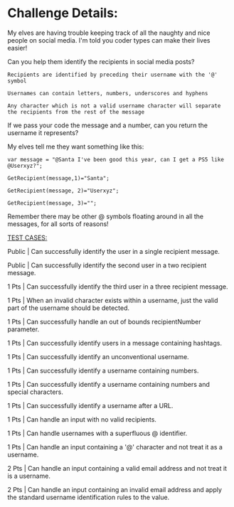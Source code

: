 # Challenge Details: 

My elves are having trouble keeping track of all the naughty and nice people on social media. I'm told you coder types can make their lives easier!



Can you help them identify the recipients in social media posts?

`Recipients are identified by preceding their username with the '@' symbol`

`Usernames can contain letters, numbers, underscores and hyphens`

`Any character which is not a valid username character will separate the recipients from the rest of the message`


If we pass your code the message and a number, can you return the username it represents?



My elves tell me they want something like this:



`var message = "@Santa I've been good this year, can I get a PS5 like @Userxyz?";`

`GetRecipient(message,1)="Santa";`

`GetRecipient(message, 2)="Userxyz";`

`GetRecipient(message, 3)="";`


Remember there may be other @ symbols floating around in all the messages, for all sorts of reasons!




<ins>TEST CASES:</ins>

Public | Can successfully identify the user in a single recipient message.

Public | Can successfully identify the second user in a two recipient message.

1 Pts | Can successfully identify the third user in a three recipient message.

1 Pts | When an invalid character exists within a username, just the valid part of the username should be detected.

1 Pts | Can successfully handle an out of bounds recipientNumber parameter.

1 Pts | Can successfully identify users in a message containing hashtags.

1 Pts | Can successfully identify an unconventional username.

1 Pts | Can successfully identify a username containing numbers.

1 Pts | Can successfully identify a username containing numbers and special characters.

1 Pts | Can successfully identify a username after a URL.

1 Pts | Can handle an input with no valid recipients.

1 Pts | Can handle usernames with a superfluous @ identifier.

1 Pts | Can handle an input containing a '@' character and not treat it as a username.

2 Pts | Can handle an input containing a valid email address and not treat it is a username.

2 Pts | Can handle an input containing an invalid email address and apply the standard username identification rules to the value.
